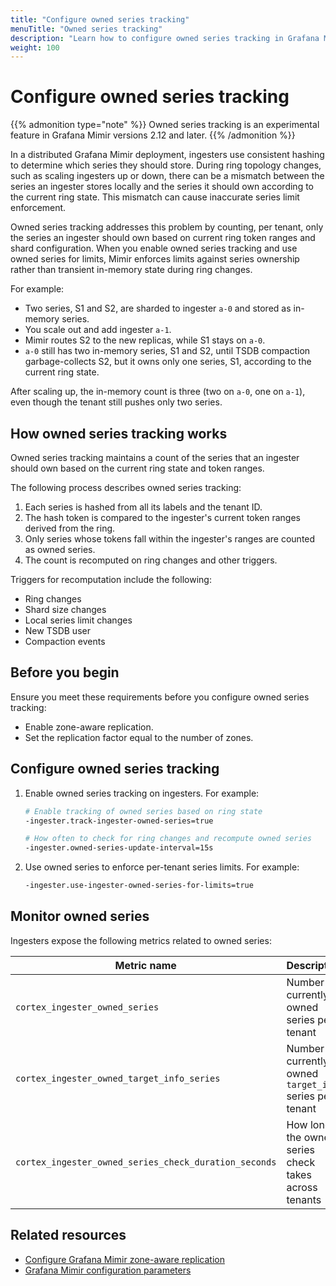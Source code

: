 ```yaml
---
title: "Configure owned series tracking"
menuTitle: "Owned series tracking"
description: "Learn how to configure owned series tracking in Grafana Mimir to improve series limit enforcement during ring topology changes."
weight: 100
---
```


# Configure owned series tracking

{{% admonition type="note" %}}
Owned series tracking is an experimental feature in Grafana Mimir versions 2.12 and later.
{{% /admonition %}}

In a distributed Grafana Mimir deployment, ingesters use consistent hashing to determine which series they should store. During ring topology changes, such as scaling ingesters up or down, there can be a mismatch between the series an ingester stores locally and the series it should own according to the current ring state. This mismatch can cause inaccurate series limit enforcement.

Owned series tracking addresses this problem by counting, per tenant, only the series an ingester should own based on current ring token ranges and shard configuration. When you enable owned series tracking and use owned series for limits, Mimir enforces limits against series ownership rather than transient in-memory state during ring changes.

For example:

- Two series, S1 and S2, are sharded to ingester `a-0` and stored as in-memory series.
- You scale out and add ingester `a-1`.
- Mimir routes S2 to the new replicas, while S1 stays on `a-0`.
- `a-0` still has two in-memory series, S1 and S2, until TSDB compaction garbage-collects S2, but it owns only one series, S1, according to the current ring state.

After scaling up, the in-memory count is three (two on `a-0`, one on `a-1`), even though the tenant still pushes only two series.

## How owned series tracking works

Owned series tracking maintains a count of the series that an ingester should own based on the current ring state and token ranges.

The following process describes owned series tracking:

1. Each series is hashed from all its labels and the tenant ID.
1. The hash token is compared to the ingester's current token ranges derived from the ring.
1. Only series whose tokens fall within the ingester's ranges are counted as owned series.
1. The count is recomputed on ring changes and other triggers.

Triggers for recomputation include the following:

- Ring changes
- Shard size changes
- Local series limit changes
- New TSDB user
- Compaction events

## Before you begin

Ensure you meet these requirements before you configure owned series tracking:

- Enable zone-aware replication.
- Set the replication factor equal to the number of zones.

## Configure owned series tracking

1. Enable owned series tracking on ingesters. For example:

    ```sh
    # Enable tracking of owned series based on ring state
    -ingester.track-ingester-owned-series=true

    # How often to check for ring changes and recompute owned series
    -ingester.owned-series-update-interval=15s
    ```

1. Use owned series to enforce per-tenant series limits. For example:

    ```sh
    -ingester.use-ingester-owned-series-for-limits=true
    ```

## Monitor owned series

Ingesters expose the following metrics related to owned series:

| Metric name | Description |
| --- | --- |
| `cortex_ingester_owned_series` | Number of currently owned series per tenant |
| `cortex_ingester_owned_target_info_series` | Number of currently owned `target_info` series per tenant |
| `cortex_ingester_owned_series_check_duration_seconds` | How long the owned series check takes across tenants |

## Related resources

- [Configure Grafana Mimir zone-aware replication](https://grafana.com/docs/mimir/<MIMIR_VERSION>/configure/configure-zone-aware-replication/)
- [Grafana Mimir configuration parameters](https://grafana.com/docs/mimir/<MIMIR_VERSION>/configure/configuration-parameters/)



